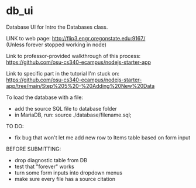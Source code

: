 # db_ui

Database UI for Intro the Databases class. 

LINK to web page: http://flip3.engr.oregonstate.edu:9167/ <br>
(Unless forever stopped working in node)

Link to professor-provided walkthrough of this process: <br>
https://github.com/osu-cs340-ecampus/nodejs-starter-app 

Link to specific part in the tutorial I'm stuck on: <br>
https://github.com/osu-cs340-ecampus/nodejs-starter-app/tree/main/Step%205%20-%20Adding%20New%20Data 


To load the database with a file: <br>
 - add the source SQL file to database folder <br>
 - in MariaDB, run: source ./database/filename.sql;


TO DO:
- fix bug that won't let me add new row to Items table based on form input

BEFORE SUBMITTING:
- drop diagnostic table from DB
- test that "forever" works 
- turn some form inputs into dropdown menus
- make sure every file has a source citation

